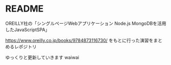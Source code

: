 # README
OREILLY社の「シングルページWebアプリケーション Node.js MongoDBを活用したJavaScriptSPA」

https://www.oreilly.co.jp/books/9784873116730/ をもとに行った演習をまとめるレポジトリ

ゆっくりと更新していきます
waiwai
